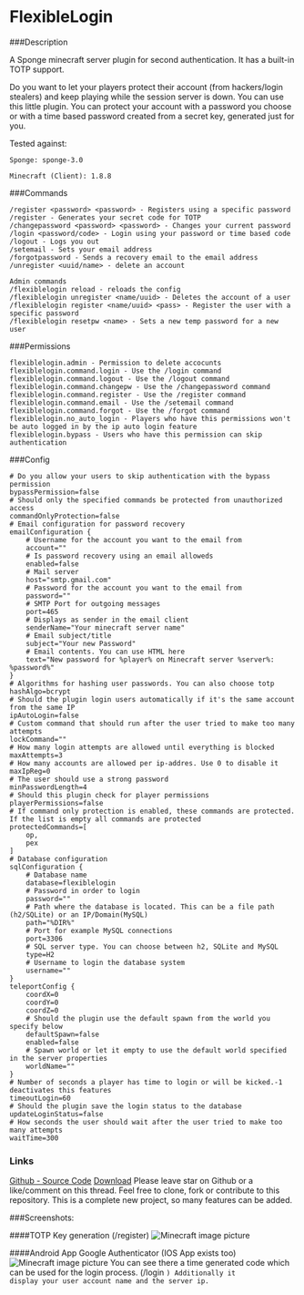 # FlexibleLogin

###Description

A Sponge minecraft server plugin for second authentication. It has a built-in
TOTP support.

Do you want to let your players protect their account (from hackers/login stealers) and keep playing while the session server is down. You can use this little plugin. You can protect your account with a password you choose or with a time based password created from a secret key, generated just for you.

Tested against:

	Sponge: sponge-3.0

	Minecraft (Client): 1.8.8

###Commands

    /register <password> <password> - Registers using a specific password
    /register - Generates your secret code for TOTP
    /changepassword <password> <password> - Changes your current password
    /login <password/code> - Login using your password or time based code
    /logout - Logs you out
    /setemail - Sets your email address
    /forgotpassword - Sends a recovery email to the email address
    /unregister <uuid/name> - delete an account

    Admin commands
    /flexiblelogin reload - reloads the config
    /flexiblelogin unregister <name/uuid> - Deletes the account of a user
    /flexiblelogin register <name/uuid> <pass> - Register the user with a specific password
    /flexiblelogin resetpw <name> - Sets a new temp password for a new user

###Permissions

    flexiblelogin.admin - Permission to delete accocunts
    flexiblelogin.command.login - Use the /login command
    flexiblelogin.command.logout - Use the /logout command
    flexiblelogin.command.changepw - Use the /changepassword command
    flexiblelogin.command.register - Use the /register command
    flexiblelogin.command.email - Use the /setemail command
    flexiblelogin.command.forgot - Use the /forgot command
    flexiblelogin.no_auto_login - Players who have this permissions won't be auto logged in by the ip auto login feature
    flexiblelogin.bypass - Users who have this permission can skip authentication

###Config

    # Do you allow your users to skip authentication with the bypass permission
    bypassPermission=false
    # Should only the specified commands be protected from unauthorized access
    commandOnlyProtection=false
    # Email configuration for password recovery
    emailConfiguration {
        # Username for the account you want to the email from
        account=""
        # Is password recovery using an email alloweds
        enabled=false
        # Mail server
        host="smtp.gmail.com"
        # Password for the account you want to the email from
        password=""
        # SMTP Port for outgoing messages
        port=465
        # Displays as sender in the email client
        senderName="Your minecraft server name"
        # Email subject/title
        subject="Your new Password"
        # Email contents. You can use HTML here
        text="New password for %player% on Minecraft server %server%: %password%"
    }
    # Algorithms for hashing user passwords. You can also choose totp
    hashAlgo=bcrypt
    # Should the plugin login users automatically if it's the same account from the same IP
    ipAutoLogin=false
    # Custom command that should run after the user tried to make too many attempts
    lockCommand=""
    # How many login attempts are allowed until everything is blocked
    maxAttempts=3
    # How many accounts are allowed per ip-addres. Use 0 to disable it
    maxIpReg=0
    # The user should use a strong password
    minPasswordLength=4
    # Should this plugin check for player permissions
    playerPermissions=false
    # If command only protection is enabled, these commands are protected. If the list is empty all commands are protected
    protectedCommands=[
        op,
        pex
    ]
    # Database configuration
    sqlConfiguration {
        # Database name
        database=flexiblelogin
        # Password in order to login
        password=""
        # Path where the database is located. This can be a file path (h2/SQLite) or an IP/Domain(MySQL)
        path="%DIR%"
        # Port for example MySQL connections
        port=3306
        # SQL server type. You can choose between h2, SQLite and MySQL
        type=H2
        # Username to login the database system
        username=""
    }
    teleportConfig {
        coordX=0
        coordY=0
        coordZ=0
        # Should the plugin use the default spawn from the world you specify below
        defaultSpawn=false
        enabled=false
        # Spawn world or let it empty to use the default world specified in the server properties
        worldName=""
    }
    # Number of seconds a player has time to login or will be kicked.-1 deactivates this features
    timeoutLogin=60
    # Should the plugin save the login status to the database
    updateLoginStatus=false
    # How seconds the user should wait after the user tried to make too many attempts
    waitTime=300

### Links

[Github - Source Code][1]
[Download][2]
Please leave star on Github or a like/comment on this thread. Feel free to clone, fork or contribute to this repository.
This is a complete new project, so many features can be added.

###Screenshots:

####TOTP Key generation (/register)
![Minecraft image picture](http://fs2.directupload.net/images/150805/eu3fycsp.png)

####Android App Google Authenticator (IOS App exists too)
![Minecraft image picture](http://fs2.directupload.net/images/150804/3qrcb9j3.png)
You can see there a time generated code which can be used for the login process. (/login <code>)
Additionally it display your user account name and the server ip.

  [1]: https://github.com/games647/FlexibleLogin
  [2]: https://github.com/games647/FlexibleLogin/releases